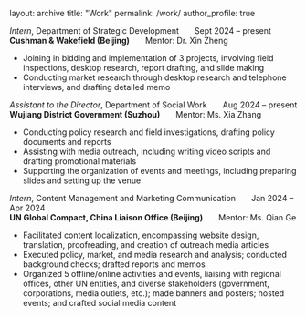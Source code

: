 layout: archive
title: "Work"
permalink: /work/
author_profile: true

*Intern*, Department of Strategic Development &nbsp;&nbsp;&nbsp;&nbsp;&nbsp; Sept 2024 – present <br>
**Cushman & Wakefield (Beijing)** &nbsp;&nbsp;&nbsp;&nbsp;&nbsp; Mentor: Dr. Xin Zheng <br>
* Joining in bidding and implementation of 3 projects, involving field inspections, desktop research, report drafting, and slide making
* Conducting market research through desktop research and telephone interviews, and drafting detailed memo

*Assistant to the Director*, Department of Social Work &nbsp;&nbsp;&nbsp;&nbsp;&nbsp; Aug 2024 – present <br> 
**Wujiang District Government (Suzhou)** &nbsp;&nbsp;&nbsp;&nbsp;&nbsp; Mentor: Ms. Xia Zhang <br>
* Conducting policy research and field investigations, drafting policy documents and reports
* Assisting with media outreach, including writing video scripts and drafting promotional materials
* Supporting the organization of events and meetings, including preparing slides and setting up the venue

*Intern*, Content Management and Marketing Communication &nbsp;&nbsp;&nbsp;&nbsp;&nbsp; Jan 2024 – Apr 2024 <br>
**UN Global Compact, China Liaison Office (Beijing)**  &nbsp;&nbsp;&nbsp;&nbsp;&nbsp; Mentor: Ms. Qian Ge <br>
* Facilitated content localization, encompassing website design, translation, proofreading, and creation of outreach media articles
* Executed policy, market, and media research and analysis; conducted background checks; drafted reports and memos
* Organized 5 offline/online activities and events, liaising with regional offices, other UN entities, and diverse stakeholders (government, corporations, media outlets, etc.); made banners and posters; hosted events; and crafted social media content
